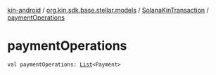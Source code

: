 [kin-android](../../index.md) / [org.kin.sdk.base.stellar.models](../index.md) / [SolanaKinTransaction](index.md) / [paymentOperations](./payment-operations.md)

# paymentOperations

`val paymentOperations: `[`List`](https://kotlinlang.org/api/latest/jvm/stdlib/kotlin.collections/-list/index.html)`<Payment>`